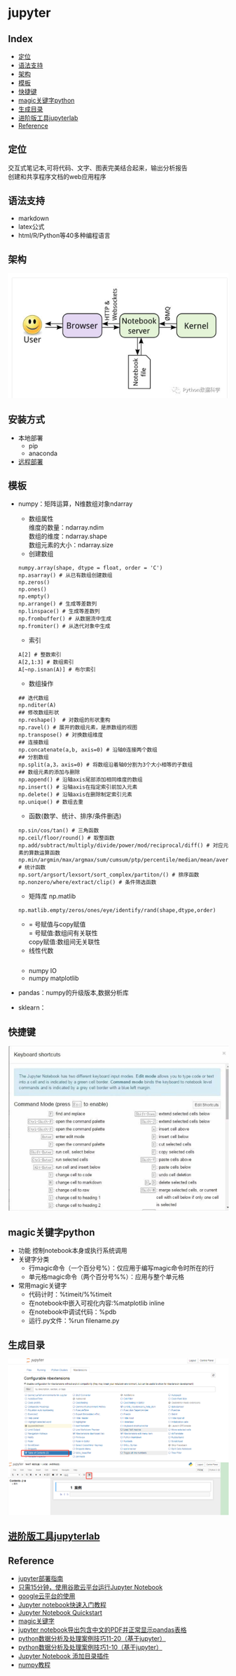 jupyter
===

Index
---
- [定位](#定位)
- [语法支持](#语法支持)
- [架构](#架构)
- [模板](#模板)
- [快捷键](#快捷键)
- [magic关键字python](#magic关键字python)
- [生成目录](#生成目录)
- [进阶版工具jupyterlab](#进阶版工具jupyterlab)
- [Reference](#Reference)

## 定位
交互式笔记本,可将代码、文字、图表完美结合起来，输出分析报告<br/>
创建和共享程序文档的web应用程序

## 语法支持
- markdown
- latex公式
- html/R/Python等40多种编程语言<br/>

## 架构
![示例](../图片/jupyter架构.png)


## 安装方式
- 本地部署
  - pip
  - anaconda
- [远程部署](https://blog.csdn.net/weixin_41079550/article/details/89199254)
 
## 模板
- numpy：矩阵运算，N维数组对象ndarray
  - 数组属性<br/>
  维度的数量：ndarray.ndim<br/>
  数组的维度：ndarray.shape<br/>
  数组元素的大小：ndarray.size
  - 创建数组
  ```
  numpy.array(shape, dtype = float, order = 'C')
  np.asarray() # 从已有数组创建数组
  np.zeros()
  np.ones()
  np.empty()
  np.arrange() # 生成等差数列
  np.linspace() # 生成等差数列
  np.frombuffer() # 从数据流中生成
  np.fromiter() # 从迭代对象中生成
  ```
  - 索引
  ```
  A[2] # 整数索引
  A[2,1:3] # 数组索引
  A[~np.isnan(A)] # 布尔索引
  ```
  - 数组操作
  ```
  ## 迭代数组
  np.nditer(A)
  ## 修改数组形状
  np.reshape()  # 对数组的形状重构
  np.ravel() # 展开的数组元素，是原数组的视图
  np.transpose() # 对换数组维度
  ## 连接数组
  np.concatenate(a,b, axis=0) # 沿轴0连接两个数组
  ## 分割数组
  np.split(a,3，axis=0) # 将数组沿着轴0分割为3个大小相等的子数组
  ## 数组元素的添加与删除
  np.append() # 沿轴axis尾部添加相同维度的数组
  np.insert() # 沿轴axis在指定索引前加入元素
  np.delete() # 沿轴axis在删除制定索引元素
  np.unique() # 数组去重
  ```
  -  函数(数学、统计、排序/条件删选)
  ```
  np.sin/cos/tan() # 三角函数
  np.ceil/floor/round() # 取整函数
  np.add/subtract/multiply/divide/power/mod/reciprocal/diff() # 对应元素的算数运算函数
  np.min/argmin/max/argmax/sum/cumsum/ptp/percentile/median/mean/average/std/var() # 统计函数
  np.sort/argsort/lexsort/sort_complex/partiton/() # 排序函数
  np.nonzero/where/extract/clip() # 条件筛选函数  
  ```
  - 矩阵库 np.matlib
  ```
  np.matlib.empty/zeros/ones/eye/identify/rand(shape,dtype,order)
  ```
  - = 号赋值与copy赋值<br/>
  = 号赋值:数组间有关联性<br/>
  copy赋值:数组间无关联性
  - 线性代数
  ```
  
  ```
  - numpy IO
  - numpy matplotlib
  
  
  
- pandas：numpy的升级版本,数据分析库
- sklearn：

## 快捷键
![示例](../图片/jupyter快捷键.png)

## magic关键字python
- 功能
控制notebook本身或执行系统调用
- 关键字分类
  - 行magic命令（一个百分号%）：仅应用于编写magic命令时所在的行
  - 单元格magic命令（两个百分号%%）：应用与整个单元格
- 常用magic关键字
  - 代码计时：%timeit/%%timeit
  - 在notebook中嵌入可视化内容:%matplotlib inline
  - 在notebook中调试代码：%pdb
  - 运行.py文件：%run filename.py
  

## 生成目录
![示例](../图片/jupyter生成目录1.png)<br/>
![示例](../图片/jupyter生成目录2.png)

## [进阶版工具jupyterlab](https://www.jianshu.com/p/90982d195160)

## Reference
- [jupyter部署指南](https://blog.csdn.net/weixin_41079550/article/details/89199254)
- [只需15分钟，使用谷歌云平台运行Jupyter Notebook](https://blog.csdn.net/Uwr44UOuQcNsUQb60zk2/article/details/78610044)
- [google云平台的使用](https://blog.csdn.net/golduty2/article/details/82151407)
- [Jupyter notebook快速入门教程](https://cloud.tencent.com/developer/news/208412)
- [Jupyter Notebook Quickstart](https://jupyter.readthedocs.io/en/latest/content-quickstart.html)
- [magic关键字](https://www.jianshu.com/p/97fd13a71d93)
- [jupyter notebook导出包含中文的PDF并正常显示pandas表格](https://www.jianshu.com/p/e97946777866)
- [python数据分析及处理案例技巧11-20（基于jupyter）](https://blog.csdn.net/pbgc396dwxjb77f2je/article/details/78786978)
- [python数据分析及处理案例技巧1-10（基于jupyter）](https://blog.csdn.net/PbGc396Dwxjb77F2je/article/details/78786979)
- [Jupyter Notebook 添加目录插件](https://www.jianshu.com/p/7687c6bec65e)
- [numpy教程](https://www.runoob.com/numpy/numpy-terating-over-array.html)

